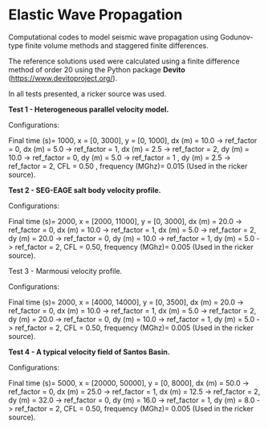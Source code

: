 # Elastic Wave Propagation
Computational codes to model seismic wave propagation using Godunov-type finite volume methods and staggered finite differences.

The reference solutions used were calculated using a finite difference method of order 20 using the Python package **Devito** (https://www.devitoproject.org/).

In all tests presented, a ricker source was used.

**Test 1 - Heterogeneous parallel velocity model.**

Configurations:

Final time (s)= 1000, x = [0, 3000], y = [0, 1000], dx (m) = 10.0 -> ref_factor = 0, dx (m) = 5.0 -> ref_factor = 1, dx (m) = 2.5 -> ref_factor = 2, dy (m) = 10.0 -> ref_factor = 0, dy (m) = 5.0 -> ref_factor = 1
, dy (m) = 2.5 -> ref_factor = 2, CFL = 0.50
, frequency (MGhz)= 0.015 (Used in the ricker source).

**Test 2 - SEG-EAGE salt body velocity profile.**

Configurations:

  Final time (s)= 2000, 
  x = [2000, 11000], 
  y = [0, 3000], 
  dx (m) = 20.0 -> ref_factor = 0, 
  dx (m) = 10.0 -> ref_factor = 1, 
  dx (m) = 5.0 -> ref_factor = 2, 
  dy (m) = 20.0 -> ref_factor = 0, 
  dy (m) = 10.0 -> ref_factor = 1, 
  dy (m) = 5.0 -> ref_factor = 2, 
  CFL = 0.50, 
  frequency (MGhz)= 0.005 (Used in the ricker source).

Test 3 - Marmousi velocity profile.

Configurations:

  Final time (s)= 2000, 
  x = [4000, 14000], 
  y = [0, 3500], 
  dx (m) = 20.0 -> ref_factor = 0, 
  dx (m) = 10.0 -> ref_factor = 1, 
  dx (m) =  5.0 -> ref_factor = 2, 
  dy (m) = 20.0 -> ref_factor = 0, 
  dy (m) =  10.0 -> ref_factor = 1, 
  dy (m) =  5.0 -> ref_factor = 2, 
  CFL = 0.50, 
  frequency (MGhz)= 0.005 (Used in the ricker source).

**Test 4 - A typical velocity field of Santos Basin.**

Configurations:

  Final time (s)= 5000, 
  x = [20000, 50000], 
  y = [0, 8000], 
  dx (m) = 50.0 -> ref_factor = 0, 
  dx (m) = 25.0 -> ref_factor = 1, 
  dx (m) = 12.5 -> ref_factor = 2, 
  dy (m) = 32.0 -> ref_factor = 0,
  dy (m) = 16.0 -> ref_factor = 1, 
  dy (m) = 8.0 -> ref_factor = 2, 
  CFL = 0.50, 
  frequency (MGhz)= 0.005 (Used in the ricker source).
